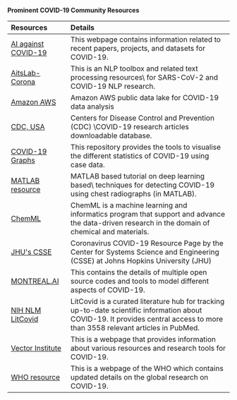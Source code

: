 
**Prominent COVID-19 Community Resources**

| Resources | Details |
| :---         |     :---      |     
[AI against COVID-19](https://ai-against-covid.ca/datasets/?fbclid=IwAR0jxbo_d14HbP0tNOeHnhP7ndOaA2U3TGv8tKh9JtUXqxGgNFYyOOb76xM)|This webpage contains information related to recent papers, projects, and datasets for COVID-19.||
[AitsLab-Corona](https://github.com/Aitslab/corona)|This is an NLP toolbox and related text processing resources\\ for SARS-CoV-2 and COVID-19 NLP research.|
[Amazon AWS](https://aws.amazon.com/blogs/big-data/a-public-data-lake-for-analysis-of-covid-19-data/)|Amazon AWS public data lake for COVID-19 data analysis|
[CDC, USA](https://www.cdc.gov/library/researchguides/2019novelcoronavirus/researcharticles.html)|Centers for Disease Control and Prevention (CDC) \\COVID-19 research articles downloadable database.|
[COVID-19 Graphs](https://github.com/mhandley/COVID19/blob/master/graphs/covid-eu-linear-lp.png)|This repository provides the tools to visualise the different statistics of COVID-19 using case data. |
[MATLAB resource](https://blogs.mathworks.com/deep-learning/2020/03/18/deep-learning-for-medical-imaging-covid-19-detection/)|MATLAB based tutorial on deep learning based\\ techniques for detecting COVID-19 using chest radiographs (in MATLAB).|
[ChemML](https://hachmannlab.github.io/chemml/)|ChemML is a machine learning and informatics program that support and advance the data-driven research in the domain of chemical and materials.|
[JHU's CSSE](https://coronavirus.jhu.edu/)|Coronavirus COVID-19 Resource Page by the Center for Systems Science and Engineering (CSSE) at Johns Hopkins University (JHU)|
[MONTREAL.AI](https://montrealartificialintelligence.com/covid19/?fbclid=IwAR3At2VifUPKYqFN29yWctHT-SzqDUf_XzNjvv00rUVBn_VeRSIDcKNGtsA)|This contains the details of multiple open source codes and tools to model different aspects of COVID-19. 
[NIH NLM LitCovid](https://www.ncbi.nlm.nih.gov/research/coronavirus/)|LitCovid is a curated literature hub for tracking up-to-date scientific information about COVID-19. It  provides central access to more than 3558 relevant articles in PubMed.|
[Vector Institute](https://vectorinstitute.ai/covid-19-updates/?fbclid=IwAR3UIi1uC92oqCt_thHBZ4Td4e59tQ_e03aypHMqa0qmdt1e0Lj7QZ-6tmw)|This is a webpage that provides information about various resources and research tools for COVID-19.
[WHO resource](https://www.who.int/emergencies/diseases/novel-coronavirus-2019/global-research-on-novel-coronavirus-2019-ncov?fbclid=IwAR0dsByp3Tv33cFfzMXFvoB11GjFGASyvHF6oE_8UG97rgt_tT7PY1nFzAI)|This is a webpage of the WHO which contains updated details on the global research on COVID-19. |
